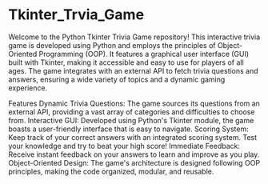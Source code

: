 # Tkinter_Trvia_Game

Welcome to the Python Tkinter Trivia Game repository! This interactive trivia game is developed using Python and employs the principles of Object-Oriented Programming (OOP). It features a graphical user interface (GUI) built with Tkinter, making it accessible and easy to use for players of all ages. The game integrates with an external API to fetch trivia questions and answers, ensuring a wide variety of topics and a dynamic gaming experience.

Features
Dynamic Trivia Questions: The game sources its questions from an external API, providing a vast array of categories and difficulties to choose from.
Interactive GUI: Developed using Python's Tkinter module, the game boasts a user-friendly interface that is easy to navigate.
Scoring System: Keep track of your correct answers with an integrated scoring system. Test your knowledge and try to beat your high score!
Immediate Feedback: Receive instant feedback on your answers to learn and improve as you play.
Object-Oriented Design: The game's architecture is designed following OOP principles, making the code organized, modular, and reusable.
